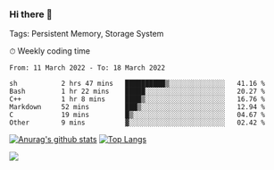 ### Hi there 👋

Tags: Persistent Memory, Storage System

<!--

[![Anurag's github stats](https://github-readme-stats.vercel.app/api?username=wwyf)](https://github.com/anuraghazra/github-readme-stats)

[![Anurag's github stats](https://github-readme-stats.vercel.app/api?username=wwyf&count_private=true)](https://github.com/anuraghazra/github-readme-stats)


[![Top Langs](https://github-readme-stats.vercel.app/api/top-langs/?username=wwyf&count_private=true&&hide=jupyter%20notebook,html)](https://github.com/anuraghazra/github-readme-stats)



-->


⏱ Weekly coding time

<!--START_SECTION:waka-->

```text
From: 11 March 2022 - To: 18 March 2022

sh           2 hrs 47 mins   ██████████▒░░░░░░░░░░░░░░   41.16 %
Bash         1 hr 22 mins    █████░░░░░░░░░░░░░░░░░░░░   20.27 %
C++          1 hr 8 mins     ████▒░░░░░░░░░░░░░░░░░░░░   16.76 %
Markdown     52 mins         ███▒░░░░░░░░░░░░░░░░░░░░░   12.94 %
C            19 mins         █▒░░░░░░░░░░░░░░░░░░░░░░░   04.67 %
Other        9 mins          ▓░░░░░░░░░░░░░░░░░░░░░░░░   02.42 %
```

<!--END_SECTION:waka-->



[![Anurag's github stats](https://github-readme-stats.vercel.app/api?username=wwyf&count_private=true&show_icons=true&hide_border=true)](https://github.com/anuraghazra/github-readme-stats) [![Top Langs](https://github-readme-stats.vercel.app/api/top-langs/?username=wwyf&count_private=true&hide=jupyter%20notebook,html,OpenEdge%20ABL&langs_count=10&layout=compact&hide_border=true)](https://github.com/anuraghazra/github-readme-stats)

<!--

[![willianrod's wakatime stats](https://github-readme-stats.vercel.app/api/wakatime?username=wwyf)](https://github.com/anuraghazra/github-readme-stats)


-->

![](https://hit.yhype.me/github/profile?user_id=23121291)
